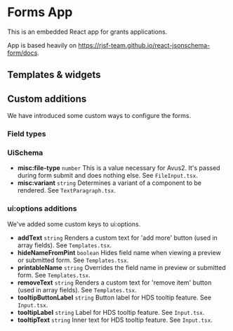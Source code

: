 
# Forms App

This is an embedded React app for grants applications.

App is based heavily on https://rjsf-team.github.io/react-jsonschema-form/docs.

## Templates & widgets

## Custom additions

We have introduced some custom ways to configure the forms.

### Field types

### UiSchema

* **misc:file-type** `number` This is a value necessary for Avus2. It's passed during form submit and does nothing else. See `FileInput.tsx`.
* **misc:variant** `string` Determines a variant of a component to be rendered. See `TextParagraph.tsx`.

### ui:options additions

We've added some custom keys to ui:options.

* **addText** `string` Renders a custom text for 'add more' button (used in array fields). See `Templates.tsx`.
* **hideNameFromPint** `boolean` Hides field name when viewing a preview or submitted form. See `Templates.tsx`.
* **printableName** `string` Overrides the field name in preview or submitted form. See `Templates.tsx`.
* **removeText** `string` Renders a custom text for 'remove item' button (used in array fields). See `Templates.tsx`.
* **tooltipButtonLabel** `string` Button label for HDS tooltip feature. See `Input.tsx`.
* **tooltipLabel** `string` Label for HDS tooltip feature. See `Input.tsx`.
* **tooltipText** `string` Inner text for HDS tooltip feature. See `Input.tsx`.
